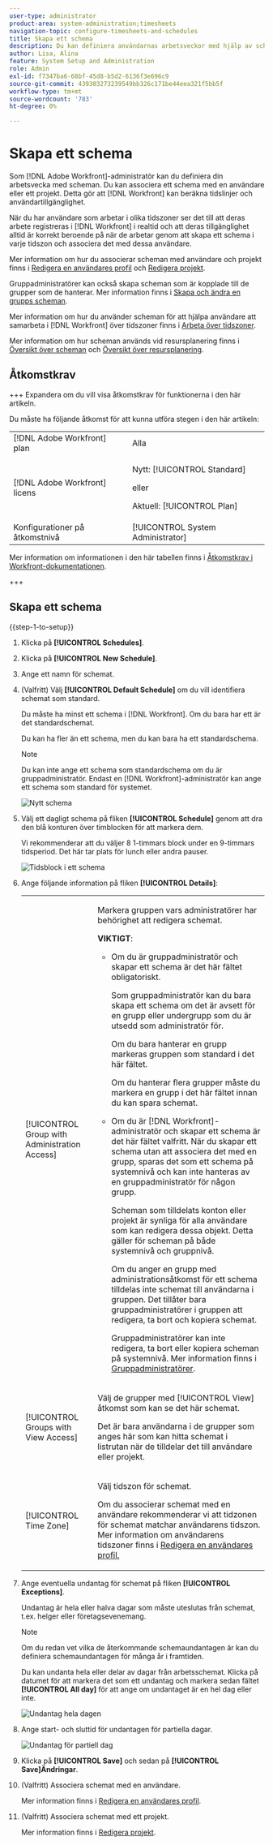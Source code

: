 ```yaml
---
user-type: administrator
product-area: system-administration;timesheets
navigation-topic: configure-timesheets-and-schedules
title: Skapa ett schema
description: Du kan definiera användarnas arbetsveckor med hjälp av scheman. Du kan associera ett schema med en användare eller ett projekt. Detta gör att  [!DNL Workfront]  kan beräkna tidslinjer och användartillgänglighet.
author: Lisa, Alina
feature: System Setup and Administration
role: Admin
exl-id: f7347ba6-68bf-45d8-b5d2-6136f3e696c9
source-git-commit: 439303273239549bb326c171be44eea321f5bb5f
workflow-type: tm+mt
source-wordcount: '783'
ht-degree: 0%

---
```


# Skapa ett schema

<!--Audited: 01/2024-->

<!--DON'T DELETE, DRAFT OR HIDE THIS ARTICLE. IT IS LINKED TO THE PRODUCT, THROUGH THE CONTEXT SENSITIVE HELP LINKS. 
Linked to Editing Users, Editing Projects, Creating and managing groups
-->

Som [!DNL Adobe Workfront]-administratör kan du definiera din arbetsvecka med scheman. Du kan associera ett schema med en användare eller ett projekt. Detta gör att [!DNL Workfront] kan beräkna tidslinjer och användartillgänglighet.

När du har användare som arbetar i olika tidszoner ser det till att deras arbete registreras i [!DNL Workfront] i realtid och att deras tillgänglighet alltid är korrekt beroende på när de arbetar genom att skapa ett schema i varje tidszon och associera det med dessa användare.

Mer information om hur du associerar scheman med användare och projekt finns i [Redigera en användares profil](../../../administration-and-setup/add-users/create-and-manage-users/edit-a-users-profile.md) och [Redigera projekt](../../../manage-work/projects/manage-projects/edit-projects.md).

Gruppadministratörer kan också skapa scheman som är kopplade till de grupper som de hanterar. Mer information finns i [Skapa och ändra en grupps scheman](../../../administration-and-setup/manage-groups/work-with-group-objects/create-and-modify-a-groups-schedules.md).

Mer information om hur du använder scheman för att hjälpa användare att samarbeta i [!DNL Workfront] över tidszoner finns i [Arbeta över tidszoner](../../../workfront-basics/tips-tricks-and-troubleshooting/working-across-timezones.md).

Mer information om hur scheman används vid resursplanering finns i [Översikt över scheman](/help/quicksilver/administration-and-setup/set-up-workfront/configure-timesheets-schedules/schedules-overview.md) och [Översikt över resursplanering](/help/quicksilver/resource-mgmt/resource-planning/get-started-resource-planner.md).

## Åtkomstkrav

+++ Expandera om du vill visa åtkomstkrav för funktionerna i den här artikeln.

Du måste ha följande åtkomst för att kunna utföra stegen i den här artikeln:

<table style="table-layout:auto"> 
 <col> 
 <col> 
 <tbody> 
  <tr> 
   <td role="rowheader">[!DNL Adobe Workfront] plan</td> 
   <td>Alla</td> 
  </tr> 
  <tr> 
   <td role="rowheader">[!DNL Adobe Workfront] licens</td> 
   <td><p>Nytt: [!UICONTROL Standard]</p>
       <p>eller</p>
       <p>Aktuell: [!UICONTROL Plan]</p></td>
  </tr> 
  <tr> 
   <td role="rowheader">Konfigurationer på åtkomstnivå</td> 
   <td>[!UICONTROL System Administrator]</td>  
  </tr> 
 </tbody> 
</table>

Mer information om informationen i den här tabellen finns i [Åtkomstkrav i Workfront-dokumentationen](/help/quicksilver/administration-and-setup/add-users/access-levels-and-object-permissions/access-level-requirements-in-documentation.md).

+++

## Skapa ett schema

{{step-1-to-setup}}

1. Klicka på **[!UICONTROL Schedules]**.
1. Klicka på **[!UICONTROL New Schedule]**.
1. Ange ett namn för schemat.
1. (Valfritt) Välj **[!UICONTROL Default Schedule]** om du vill identifiera schemat som standard.

   Du måste ha minst ett schema i [!DNL Workfront]. Om du bara har ett är det standardschemat.

   Du kan ha fler än ett schema, men du kan bara ha ett standardschema.

   >[!NOTE]
   >
   >Du kan inte ange ett schema som standardschema om du är gruppadministratör. Endast en [!DNL Workfront]-administratör kan ange ett schema som standard för systemet.

   ![Nytt schema](assets/new-schedule.png)

1. Välj ett dagligt schema på fliken **[!UICONTROL Schedule]** genom att dra den blå konturen över timblocken för att markera dem.

   Vi rekommenderar att du väljer 8 1-timmars block under en 9-timmars tidsperiod. Det här tar plats för lunch eller andra pauser.

   ![Tidsblock i ett schema](assets/new-schedule-with-exceptions.png)

1. Ange följande information på fliken **[!UICONTROL Details]**:

   <table style="table-layout:auto">
    <tr>
     <td>[!UICONTROL Group with Administration Access]</td>
     <td><p>Markera gruppen vars administratörer har behörighet att redigera schemat.</p>
     <p><b>VIKTIGT</b>:</p>
      <ul>
       <li>
       <p>Om du är gruppadministratör och skapar ett schema är det här fältet obligatoriskt.</p>
       <p>Som gruppadministratör kan du bara skapa ett schema om det är avsett för en grupp eller undergrupp som du är utsedd som administratör för.</p>
       <p>Om du bara hanterar en grupp markeras gruppen som standard i det här fältet.</p>
       <p>Om du hanterar flera grupper måste du markera en grupp i det här fältet innan du kan spara schemat.</p></li>
       <li>Om du är [!DNL Workfront]-administratör och skapar ett schema är det här fältet valfritt. När du skapar ett schema utan att associera det med en grupp, sparas det som ett schema på systemnivå och kan inte hanteras av en gruppadministratör för någon grupp.
       <p>Scheman som tilldelats konton eller projekt är synliga för alla användare som kan redigera dessa objekt. Detta gäller för scheman på både systemnivå och gruppnivå.</p>
       </li>
       <p>Om du anger en grupp med administrationsåtkomst för ett schema tilldelas inte schemat till användarna i gruppen. Det tillåter bara gruppadministratörer i gruppen att redigera, ta bort och kopiera schemat.</p>
       <p>Gruppadministratörer kan inte redigera, ta bort eller kopiera scheman på systemnivå. Mer information finns i <a href="../../../administration-and-setup/manage-groups/group-roles/group-administrators.md" class="MCXref xref">Gruppadministratörer</a>.
     </td>
    </tr>
    <tr>
     <td>[!UICONTROL Groups with View Access]</td>
     <td><p>Välj de grupper med [!UICONTROL View] åtkomst som kan se det här schemat.</p>
     <p>Det är bara användarna i de grupper som anges här som kan hitta schemat i listrutan när de tilldelar det till användare eller projekt.</p></tr>
    <tr>
     <td>[!UICONTROL Time Zone]</td>
     <td><p>Välj tidszon för schemat.</p>
     <p>Om du associerar schemat med en användare rekommenderar vi att tidzonen för schemat matchar användarens tidszon. Mer information om användarens tidszoner finns i <a href="../../../administration-and-setup/add-users/create-and-manage-users/edit-a-users-profile.md" class="MCXref xref">Redigera en användares profil.
     </td>
    </tr>
   </table>


1. Ange eventuella undantag för schemat på fliken **[!UICONTROL Exceptions]**.

   Undantag är hela eller halva dagar som måste uteslutas från schemat, t.ex. helger eller företagsevenemang.

   >[!NOTE]
   >
   >Om du redan vet vilka de återkommande schemaundantagen är kan du definiera schemaundantagen för många år i framtiden.

   Du kan undanta hela eller delar av dagar från arbetsschemat. Klicka på datumet för att markera det som ett undantag och markera sedan fältet **[!UICONTROL All day]** för att ange om undantaget är en hel dag eller inte.

   ![Undantag hela dagen](assets/schedule-adding-an-all-day-exception.png)

1. Ange start- och sluttid för undantagen för partiella dagar.

   ![Undantag för partiell dag](assets/partial-day-exception-on-schedules.png)

1. Klicka på **[!UICONTROL Save]** och sedan på **[!UICONTROL Save]Ändringar**.

1. (Valfritt) Associera schemat med en användare.

   Mer information finns i [Redigera en användares profil](../../../administration-and-setup/add-users/create-and-manage-users/edit-a-users-profile.md).

1. (Valfritt) Associera schemat med ett projekt.

   Mer information finns i [Redigera projekt](../../../manage-work/projects/manage-projects/edit-projects.md).

